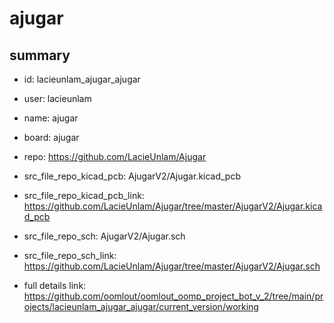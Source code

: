 # ajugar
 
## summary 
* id: lacieunlam_ajugar_ajugar
* user: lacieunlam
* name: ajugar
* board: ajugar
* repo: https://github.com/LacieUnlam/Ajugar
* src_file_repo_kicad_pcb: AjugarV2/Ajugar.kicad_pcb
* src_file_repo_kicad_pcb_link: https://github.com/LacieUnlam/Ajugar/tree/master/AjugarV2/Ajugar.kicad_pcb


* src_file_repo_sch: AjugarV2/Ajugar.sch
* src_file_repo_sch_link: https://github.com/LacieUnlam/Ajugar/tree/master/AjugarV2/Ajugar.sch
* full details link: https://github.com/oomlout/oomlout_oomp_project_bot_v_2/tree/main/projects/lacieunlam_ajugar_ajugar/current_version/working  








